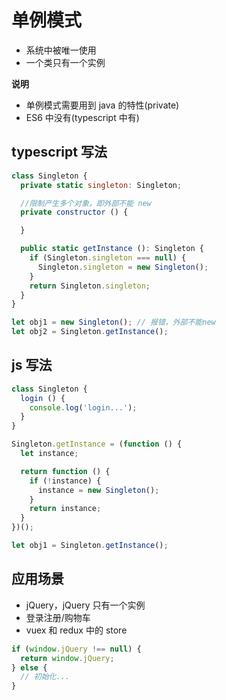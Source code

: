 # 单例模式

- 系统中被唯一使用
- 一个类只有一个实例

**说明**

- 单例模式需要用到 java 的特性(private)
- ES6 中没有(typescript 中有)

## typescript 写法

```javascript
class Singleton {
  private static singleton: Singleton;

  //限制产生多个对象，即外部不能 new
  private constructor () {

  }

  public static getInstance (): Singleton {
    if (Singleton.singleton === null) {
      Singleton.singleton = new Singleton();
    }
    return Singleton.singleton;
  }
}

let obj1 = new Singleton(); // 报错，外部不能new
let obj2 = Singleton.getInstance();
```

## js 写法

```javascript
class Singleton {
  login () {
    console.log('login...');
  }
}

Singleton.getInstance = (function () {
  let instance;

  return function () {
    if (!instance) {
      instance = new Singleton();
    }
    return instance;
  }
})();

let obj1 = Singleton.getInstance();
```

## 应用场景

- jQuery，jQuery 只有一个实例
- 登录注册/购物车
- vuex 和 redux 中的 store

```javascript
if (window.jQuery !== null) {
  return window.jQuery;
} else {
  // 初始化...
}
```
